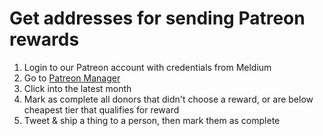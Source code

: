 # Get addresses for sending Patreon rewards

1. Login to our Patreon account with credentials from Meldium
2. Go to [Patreon Manager](https://www.patreon.com/manageRewards)
3. Click into the latest month
4. Mark as complete all donors that didn't choose a reward, or are below cheapest tier that qualifies for reward
5. Tweet & ship a thing to a person, then mark them as complete
